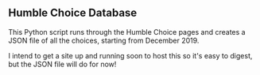 ## Humble Choice Database
This Python script runs through the Humble Choice pages and creates a JSON file of all the choices, starting from December 2019.

I intend to get a site up and running soon to host this so it's easy to digest, but the JSON file will do for now!
